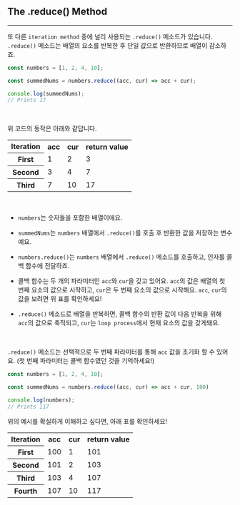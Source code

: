 ## The .reduce() Method
---
또 다른 `iteration method` 중에 널리 사용되는 `.reduce()` 메소드가 있습니다. `.reduce()` 메소드는 배열의 요소를 반복한 후 단일 값으로 반환하므로 배열이 감소하죠.

```javascript
const numbers = [1, 2, 4, 10];

const summedNums = numbers.reduce((acc, cur) => acc + cur);

console.log(summedNums);
// Prints 17
```
<br>

위 코드의 동작은 아래와 같답니다.
<br>
<table>
  <tr>
    <th scope="col">Iteration
    <th scope="col">acc
    <th scope="col">cur
    <th scope="col">return value
  </tr>
  <tr>
    <th scope="row">First
    <td>1
    <td>2
    <td>3
  </tr>
  <tr>
    <th scope="row">Second
    <td>3
    <td>4
    <td>7
  </tr>
  <tr>
    <th scope="row">Third
    <td>7
    <td>10
    <td>17
  </tr>
</table>
<br>

- `numbers`는 숫자들을 포함한 배열이에요.

- `summedNums`는 `numbers` 배열에서 `.reduce()`를 호출 후 반환한 값을 저장하는 변수예요.

- `numbers.reduce()`는 `numbers` 배열에서 `.reduce()` 메소드를 호출하고, 인자를 콜백 함수에 전달하죠.

- 콜백 함수는 두 개의 파라미터인 `acc`와 `cur`을 갖고 있어요. `acc`의 값은 배열의 첫 번째 요소의 값으로 시작하고, `cur`은 두 번째 요소의 값으로 시작해요. `acc`, `cur`의 값을 보려면 위 표를 확인하세요!

- `.reduce()` 메소드로 배열을 반복하면, 콜백 함수의 반환 값이 다음 반복을 위해 `acc`의 값으로 축적되고, `cur`는 `loop process`에서 현재 요소의 값을 갖게돼요.

<br>

`.reduce()` 메소드는 선택적으로 두 번째 파라미터를 통해 `acc` 값을 초기화 할 수 있어요. (첫 번째 파라미터는 콜백 함수였던 것을 기억하세요!)

```javascript
const numbers = [1, 2, 4, 10];

const summedNums = numbers.reduce((acc, cur) => acc + cur, 100)

console.log(numbers);
// Prints 117
```

위의 예시를 확실하게 이해하고 싶다면, 아래 표를 확인하세요!
<br>
<table>
  <tr>
    <th scope="col">Iteration
    <th scope="col">acc
    <th scope="col">cur
    <th scope="col">return value
  </tr>
  <tr>
    <th scope="row">First
    <td>100
    <td>1
    <td>101
  </tr>
  <tr>
    <th scope="row">Second
    <td>101
    <td>2
    <td>103
  </tr>
  <tr>
    <th scope="row">Third
    <td>103
    <td>4
    <td>107
  </tr>
  <tr>
    <th scope="row">Fourth
    <td>107
    <td>10
    <td>117
  </tr>
</table>
<br>